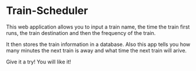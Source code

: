 # Train-Scheduler


This web application allows you to input a train name, the time the train first runs, the train destination and then the frequency of the train.  

It then stores the train information in a database.  Also this app tells you how many minutes the next train is away and what time the next train will arive.

Give it a try! You will like it!